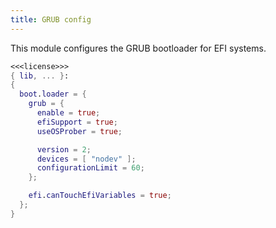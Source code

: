 ```yaml
---
title: GRUB config
---
```

This module configures the GRUB bootloader for EFI systems.

```nix hardware/modules/grub.nix
<<<license>>>
{ lib, ... }:
{
  boot.loader = {
    grub = {
      enable = true;
      efiSupport = true;
      useOSProber = true;

      version = 2;
      devices = [ "nodev" ];
      configurationLimit = 60;
    };

    efi.canTouchEfiVariables = true;
  };
}
```
